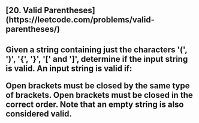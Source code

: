 <h2>[20. Valid Parentheses](https://leetcode.com/problems/valid-parentheses/)<h2>

Given a string containing just the characters '(', ')', '{', '}', '[' and ']', determine if the input string is valid.
An input string is valid if:

<p>Open brackets must be closed by the same type of brackets.
Open brackets must be closed in the correct order.
Note that an empty string is also considered valid. </p>